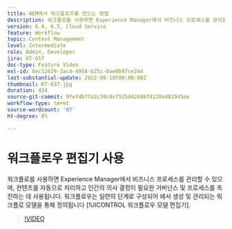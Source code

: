 ```yaml
---
title: AEM에서 워크플로우를 만드는 방법
description: 워크플로를 사용하면 Experience Manager에서 비즈니스 프로세스를 관리할 수 있으며, 컨텐츠를 자동으로 처리하고 인간의 의사 결정이 필요한 거버넌스 및 프로세스를 촉진하는 데 사용됩니다.
version: 6.4, 6.5, Cloud Service
feature: Workflow
topic: Content Management
level: Intermediate
role: Admin, Developer
jira: KT-657
doc-type: Feature Video
exl-id: 8ec12629-3acd-4958-b25c-0ae0b97ce244
last-substantial-update: 2022-08-10T00:00:00Z
thumbnail: KT-657.jpg
duration: 434
source-git-commit: 9fef4b77a2c70c8cf525d42686f4120e481945ee
workflow-type: tm+mt
source-wordcount: '87'
ht-degree: 0%

---
```


# 워크플로우 편집기 사용

워크플로를 사용하면 Experience Manager에서 비즈니스 프로세스를 관리할 수 있으며, 컨텐츠를 자동으로 처리하고 인간의 의사 결정이 필요한 거버넌스 및 프로세스를 촉진하는 데 사용됩니다. 워크플로우는 일련의 단계로 구성되어 에서 생성 및 관리되는 워크플로 모델을 통해 정의됩니다 [!UICONTROL 워크플로우 모델 편집기].

>[!VIDEO](https://video.tv.adobe.com/v/22201?quality=12&learn=on)
